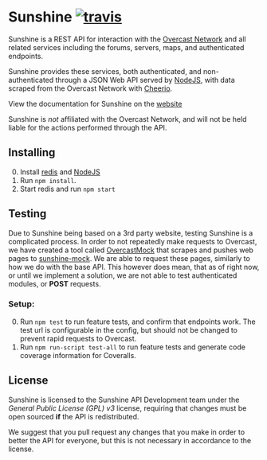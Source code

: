 # Sunshine [![travis](https://img.shields.io/travis/SunshineAPI/WebAPI/master.svg?style=flat-square)](https://travis-ci.org/SunshineAPI/WebAPI/)

Sunshine is a REST API for interaction with the [Overcast Network](https://oc.tc) and all related services including the forums, servers, maps, and authenticated endpoints.

Sunshine provides these services, both authenticated, and non-authenticated through a JSON Web API served by [NodeJS](https://nodejs.org/), with data scraped from the Overcast Network with [Cheerio](https://github.com/cheeriojs/cheerio).

View the documentation for Sunshine on the [website](http://sunshine.bearden.io/)

Sunshine is *not* affiliated with the Overcast Network, and will not be held liable for the actions performed through the API.

## Installing
0. Install [redis](http://redis.io/) and [NodeJS](https://nodejs.org/)
0. Run ```npm install```.
0. Start redis and run ```npm start```


## Testing

Due to Sunshine being based on a 3rd party website, testing Sunshine is a complicated process. In order to not repeatedly make requests to Overcast, we have created a tool called [OvercastMock](https://github.com/SunshineAPI/OvercastMock) that scrapes and pushes web pages to [sunshine-mock](http://sunshineapi.github.io/sunshine-mock.github.io/). We are able to request these pages, similarly to how we do with the base API. This however does mean, that as of right now, or until we implement a solution, we are not able to test authenticated modules, or **POST** requests.

### Setup:
0. Run ```npm test``` to run feature tests, and confirm that endpoints work. The test url is configurable in the config, but should not be changed to prevent rapid requests to Overcast.
0. Run ```npm run-script test-all``` to run feature tests and generate code coverage information for Coveralls.

## License
Sunshine is licensed to the Sunshine API Development team under the *General Public License (GPL) v3* license, requiring that changes must be open sourced **if** the API is redistributed.

We suggest that you pull request any changes that you make in order to better the API for everyone, but this is not necessary in accordance to the license.
